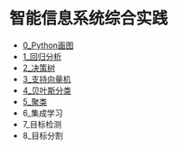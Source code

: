 # 智能信息系统综合实践
- [0_Python画图](0_Python画图.ipynb)
- [1_回归分析](1_线性模型_回归分析.ipynb)
- [2_决策树](C4.5/README.md)
- [3_支持向量机](3_SVM算法.ipynb)
- [4_贝叶斯分类](4_贝叶斯分类器.ipynb)
- [5_聚类](5_聚类.ipynb)
- 6_集成学习
- 7_目标检测
- 8_目标分割
